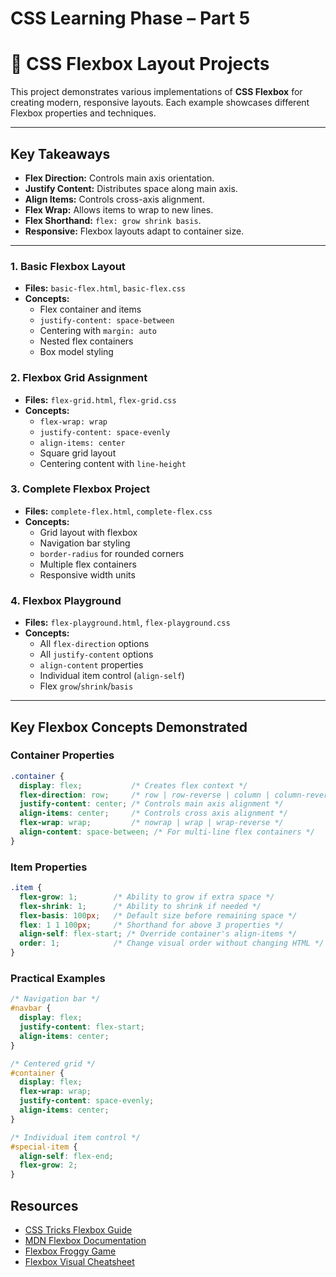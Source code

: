 # CSS Learning Phase – Part 5
# 🎨 CSS Flexbox Layout Projects 

This project demonstrates various implementations of **CSS Flexbox** for creating modern, responsive layouts. Each example showcases different Flexbox properties and techniques.

---
## Key Takeaways

- **Flex Direction:** Controls main axis orientation.  
- **Justify Content:** Distributes space along main axis.  
- **Align Items:** Controls cross-axis alignment.  
- **Flex Wrap:** Allows items to wrap to new lines.  
- **Flex Shorthand:** `flex: grow shrink basis`.  
- **Responsive:** Flexbox layouts adapt to container size.
---
### 1. Basic Flexbox Layout
- **Files:** `basic-flex.html`, `basic-flex.css`  
- **Concepts:**
  - Flex container and items  
  - `justify-content: space-between`  
  - Centering with `margin: auto`  
  - Nested flex containers  
  - Box model styling  

### 2. Flexbox Grid Assignment
- **Files:** `flex-grid.html`, `flex-grid.css`  
- **Concepts:**
  - `flex-wrap: wrap`  
  - `justify-content: space-evenly`  
  - `align-items: center`  
  - Square grid layout  
  - Centering content with `line-height`  

### 3. Complete Flexbox Project
- **Files:** `complete-flex.html`, `complete-flex.css`  
- **Concepts:**
  - Grid layout with flexbox  
  - Navigation bar styling  
  - `border-radius` for rounded corners  
  - Multiple flex containers  
  - Responsive width units  

### 4. Flexbox Playground
- **Files:** `flex-playground.html`, `flex-playground.css`  
- **Concepts:**
  - All `flex-direction` options  
  - All `justify-content` options  
  - `align-content` properties  
  - Individual item control (`align-self`)  
  - Flex `grow`/`shrink`/`basis`  

---

## Key Flexbox Concepts Demonstrated
### Container Properties
```css
.container {
  display: flex;           /* Creates flex context */
  flex-direction: row;     /* row | row-reverse | column | column-reverse */
  justify-content: center; /* Controls main axis alignment */
  align-items: center;     /* Controls cross axis alignment */
  flex-wrap: wrap;         /* nowrap | wrap | wrap-reverse */
  align-content: space-between; /* For multi-line flex containers */
}
```
### Item Properties
```css
.item {
  flex-grow: 1;        /* Ability to grow if extra space */
  flex-shrink: 1;      /* Ability to shrink if needed */
  flex-basis: 100px;   /* Default size before remaining space */
  flex: 1 1 100px;     /* Shorthand for above 3 properties */
  align-self: flex-start; /* Override container's align-items */
  order: 1;            /* Change visual order without changing HTML */
}
```
### Practical Examples
```css
/* Navigation bar */
#navbar {
  display: flex;
  justify-content: flex-start;
  align-items: center;
}

/* Centered grid */
#container {
  display: flex;
  flex-wrap: wrap;
  justify-content: space-evenly;
  align-items: center;
}

/* Individual item control */
#special-item {
  align-self: flex-end;
  flex-grow: 2;
}
```
## Resources
- [CSS Tricks Flexbox Guide](https://css-tricks.com/snippets/css/a-guide-to-flexbox/)  
- [MDN Flexbox Documentation](https://developer.mozilla.org/en-US/docs/Web/CSS/CSS_Flexible_Box_Layout/Basic_Concepts_of_Flexbox)  
- [Flexbox Froggy Game](https://flexboxfroggy.com/)  
- [Flexbox Visual Cheatsheet](https://flexbox.malven.co/)

